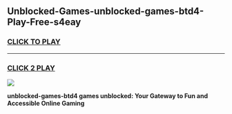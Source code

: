 
## Unblocked-Games-unblocked-games-btd4-Play-Free-s4eay
<h3>
<a href="https://premium76.site?title=unblocked-games-btd4&ref=15A">CLICK TO PLAY</a></h3>
<hr>

<h3>
<a href="https://premium76.site?title=unblocked-games-btd4&ref=15A">CLICK 2 PLAY</a>
  
</h3>

<a href="https://premium76.site?title=unblocked-games-btd4&ref=15A"><img src="https://clearcache.store/games.png"></a>


**unblocked-games-btd4 games unblocked: Your Gateway to Fun and Accessible Online Gaming**
